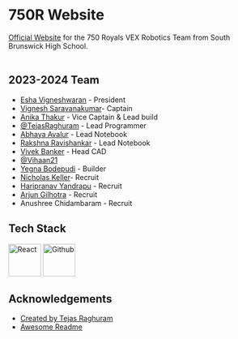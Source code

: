 
# 750R Website

[Official Website](https://sb-750royals.github.io) for the 750 Royals VEX Robotics Team from South Brunswick High School.<br><br>



## 2023-2024 Team

- [Esha Vigneshwaran](https://github.com/eshavignesh123) - President
- [Vignesh Saravanakumar](https://github.com/vigneshsaravanakumar404)- Captain
- [Anika Thakur](https://github.com/anikat2) - Vice Captain & Lead build
- [@TejasRaghuram](https://github.com/TejasRaghuram) - Lead Programmer
- [Abhaya Avalur](https://github.com/AbhayaAvalur) - Lead Notebook 
- [Rakshna Ravishankar](https://github.com/RakshnaRavi) - Lead Notebook
- [Vivek Banker](https://github.com/HUNTER-prog) - Head CAD
- [@Vihaan21](https://github.com/Vihaan21)
- [Yegna Bodepudi](https://github.com/YegnaB) - Builder
- [Nicholas Keller](https://github.com/Nicholask2023)- Recruit
- [Haripranav Yandrapu](https://github.com/ThReT0) - Recruit
- [Arjun Gilhotra](https://github.com/ajg9893) - Recruit
- Anushree Chidambaram - Recruit
## Tech Stack

<div>
    <img src="https://raw.githubusercontent.com/vigneshsaravanakumar404/skill-icons/main/icons/React-Dark.svg" width="64" height="64" alt="React">
    <img src="https://raw.githubusercontent.com/vigneshsaravanakumar404/skill-icons/main/icons/Github-Dark.svg" width="64" height="64" alt="Github">
</div>

## Acknowledgements

 - [Created by Tejas Raghuram](https://github.com/TejasRaghuram)
 - [Awesome Readme](https://readme.so/editor)
